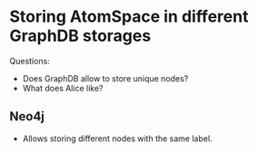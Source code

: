 # Storing AtomSpace in different GraphDB storages

Questions:
* Does GraphDB allow to store unique nodes?
* What does Alice like?

## Neo4j

* Allows storing different nodes with the same label.
